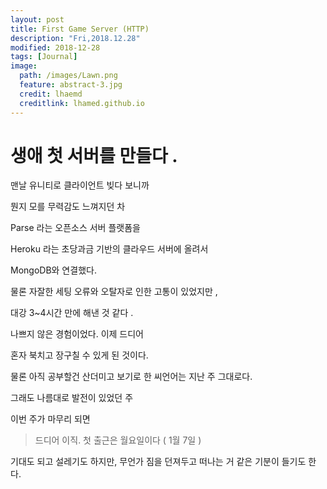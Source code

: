 ```yaml
---
layout: post
title: First Game Server (HTTP)
description: "Fri,2018.12.28"
modified: 2018-12-28
tags: [Journal]
image:
  path: /images/Lawn.png
  feature: abstract-3.jpg
  credit: lhaemd
  creditlink: lhamed.github.io
---
```


# 생애 첫 서버를 만들다 . 

맨날 유니티로 클라이언트 빚다 보니까 

뭔지 모를 무력감도 느껴지던 차 

Parse 라는 오픈소스 서버 플랫폼을 

Heroku 라는 초당과금 기반의 클라우드 서버에 올려서 

MongoDB와 연결했다. 

물론 자잘한 세팅 오류와 오탈자로 인한 고통이 있었지만 , 

대강 3~4시간 만에 해낸 것 같다 . 

나쁘지 않은 경험이었다. 이제 드디어 

혼자 북치고 장구칠 수 있게 된 것이다. 

물론 아직 공부할건 산더미고 보기로 한 씨언어는 지난 주 그대로다. 

그래도 나름대로 발전이 있었던 주 

이번 주가 마무리 되면 

> 드디어 이직. 첫 출근은 월요일이다 ( 1월 7일 ) 

기대도 되고 설레기도 하지만, 무언가 짐을 던져두고 떠나는 거 같은 기분이 들기도 한다. 

